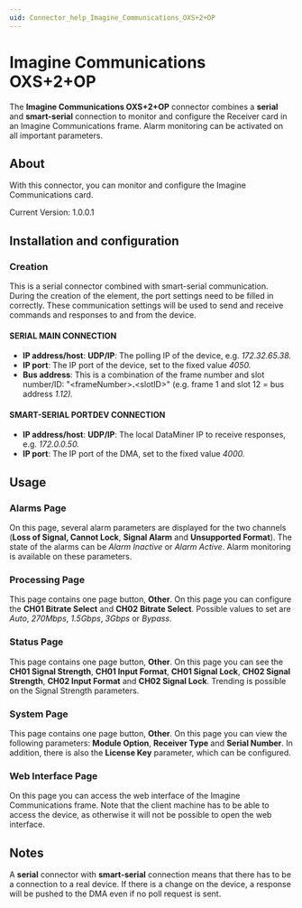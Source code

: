 ```yaml
---
uid: Connector_help_Imagine_Communications_OXS+2+OP
---
```


# Imagine Communications OXS+2+OP

The **Imagine Communications OXS+2+OP** connector combines a **serial** and **smart-serial** connection to monitor and configure the Receiver card in an Imagine Communications frame. Alarm monitoring can be activated on all important parameters.

## About

With this connector, you can monitor and configure the Imagine Communications card.

Current Version: 1.0.0.1

## Installation and configuration

### Creation

This is a serial connector combined with smart-serial communication. During the creation of the element, the port settings need to be filled in correctly. These communication settings will be used to send and receive commands and responses to and from the device.

#### SERIAL MAIN CONNECTION

- **IP address/host**: **UDP/IP**: The polling IP of the device, e.g. *172.32.65.38.*
- **IP port**: The IP port of the device, set to the fixed value *4050.*
- **Bus address**: This is a combination of the frame number and slot number/ID: "\<frameNumber\>**.**\<slotID\>" (e.g. frame 1 and slot 12 = bus address *1.12).*

#### SMART-SERIAL PORTDEV CONNECTION

- **IP address/host**: **UDP/IP**: The local DataMiner IP to receive responses, e.g. *172.0.0.50.*
- **IP port**: The IP port of the DMA, set to the fixed value *4000.*

## Usage

### Alarms Page

On this page, several alarm parameters are displayed for the two channels (**Loss of Signal, Cannot Lock**, **Signal Alarm** and **Unsupported Format**). The state of the alarms can be *Alarm Inactive* or *Alarm Active*. Alarm monitoring is available on these parameters.

### Processing Page

This page contains one page button, **Other**. On this page you can configure the **CH01 Bitrate Select** and **CH02** **Bitrate Select**. Possible values to set are *Auto*, *270Mbps*, *1.5Gbps*, *3Gbps* or *Bypass*.

### Status Page

This page contains one page button, **Other**. On this page you can see the **CH01 Signal Strength**, **CH01 Input Format**, **CH01 Signal Lock**, **CH02 Signal Strength**, **CH02 Input Format** and **CH02 Signal Lock**.
Trending is possible on the Signal Strength parameters.

### System Page

This page contains one page button, **Other**. On this page you can view the following parameters: **Module Option**, **Receiver Type** and **Serial Number**. In addition, there is also the **License Key** parameter, which can be configured.

### Web Interface Page

On this page you can access the web interface of the Imagine Communications frame. Note that the client machine has to be able to access the device, as otherwise it will not be possible to open the web interface.

## Notes

A **serial** connector with **smart-serial** connection means that there has to be a connection to a real device.
If there is a change on the device, a response will be pushed to the DMA even if no poll request is sent.
